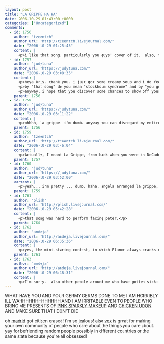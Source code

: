 ```yaml
---
layout: post
title: "LA GRIPPE HA HA"
date: 2006-10-29 01:43:00 +0000
categories: ["Uncategorized"]
comments:
  - id: 1756
    author: "tzeentch"
    author_url: "http://tzeentch.livejournal.com/"
    date: "2006-10-29 01:25:45"
    content: |
      <p>i like that song, particularly you guys' cover of it.  also, feel better.</p>
  - id: 1757
    author: "judytuna"
    author_url: "https://judytuna.com/"
    date: "2006-10-29 03:08:35"
    content: |
      <p>heya kris. thank you. i just got some creamy soup and i do feel a little better =)</p>
      <p>by "that song" do you mean "stockholm syndrome" and by "you guys" do you mean "spot the octopus" ? for i am confused. haha. if indeed my assumptions are correct, then hooray, and you should thank angela for she is the one that arranged it. and if not then which song are you thinking of? hehe. also, please listen to muse. i beg you. and then make all your friends listen to muse. i love them so much. hey, they have three of their newer songs on their myspace http://www.myspace.com/muse , let me tell you about them: the only single from their latest album that has come out in the US so far is "knights of cydonia," which is awesome and ridiculous and has a crazy epic queenesque chorus and an unstoppable guitar riff. the singles that have come out in the UK are the ultrapoppy "supermassive black hole," which is the kind of song that makes you want to get up against a pole (not kidding), and the also poppy "starlight," (which is a bit of the strokes and a bit of u2 and has an addictive melody), both great songs though sort of atypical of muse (but they've got a huge range). one thing i love about them is the piano, which they didn't use as much on the latest album as they have in the past. of note in particular is the song with a gorgeous piano riff in the middle: "butterflies and hurricanes," off of absolution (their third album; black holes and revelations is their fourth), so here is a recent performance of it when they headlined at reading: http://www.youtube.com/watch?v=WnbiEoEd6jU   ... i don't even know if you like rock? haha. anyway, i am frighteningly in love with this band and i can't understand why still so many people in america don't know them at all. haha.</p>
      <p>anyway, i hope that you discover some chances to show off your costume =) what is it?</p>
    parent: 1756
  - id: 1758
    author: "judytuna"
    author_url: "https://judytuna.com/"
    date: "2006-10-29 03:11:22"
    content: |
      <p>ohhhh, la grippe. i'm dumb. anyway you can disregard my entire comment. wow, yeah, that was a long time ago. that was a fun song to sing =)</p>
    parent: 1756
  - id: 1759
    author: "tzeentch"
    author_url: "http://tzeentch.livejournal.com/"
    date: "2006-10-29 03:46:04"
    content: |
      <p>Actually, I meant La Grippe, from back when you were in DeCadence (that was like 5-6 years ago tho, so it's understandable you thought I was talking about Muse.)  But I'll give them a listen, if for no other reason than to understand when you make long posts about them. :)</p>
    parent: 1757
  - id: 1760
    author: "judytuna"
    author_url: "https://judytuna.com/"
    date: "2006-10-29 03:52:00"
    content: |
      <p>yeah... i'm pretty ... dumb. haha. angela arranged la grippe, too. and choreographed it. go angela!</p>
    parent: 1759
  - id: 1761
    author: "plish"
    author_url: "http://plish.livejournal.com/"
    date: "2006-10-29 05:42:28"
    content: |
      <p>that song was hard to perform facing peter.</p>
    parent: 1758
  - id: 1762
    author: "andeja"
    author_url: "http://andeja.livejournal.com/"
    date: "2006-10-29 06:35:36"
    content: |
      <p>yes, the mini-staring contest, in which Elanor always cracks up =)</p>
    parent: 1761
  - id: 1763
    author: "andeja"
    author_url: "http://andeja.livejournal.com/"
    date: "2006-10-29 06:38:31"
    content: |
      <p>I'm sorry,  also other people around me who have gotten sick: Alan and half of my lab group.  I'd like to think that it wasn't me, that it was just my immune system that weakened first! =P  I hope you feel better.  I'm mostly ok, with an occasional alarming cough.</p>
---
```


WHAT HAVE YOU AND YOUR GERMY GERMS DONE TO ME I AM HORRIBLY ILL WAHHHHHHHHHHHHH AND I AM IRRITABLE EVEN TO PEOPLE WHO BRING ME PRESENTS OF [PINK SPARKLY MAKEUP](http://plish.livejournal.com) AND [CHICKEN UDON](http://directdk.livejournal.com) AND MAKE SURE THAT I DON'T DIE

oh [madrid](http://invictus.softmeg.com/forums.php?m=posts&q=18950) got citizen erased! i'm so jealous! also [vox](http://lexcorpninja.vox.com/library/post/muses-new-set.html) is great for making your own community of people who care about the things you care about. yay for befriending random people possibly in different countries or the same state because you're all obsessed!